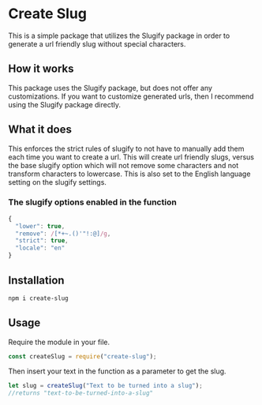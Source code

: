 # Create Slug

This is a simple package that utilizes the Slugify package in order to generate a url friendly slug without special characters.

## How it works

This package uses the Slugify package, but does not offer any customizations. If you want to customize generated urls, then I recommend using the Slugify package directly.

## What it does

This enforces the strict rules of slugify to not have to manually add them each time you want to create a url. This will create url friendly slugs, versus the base slugify option which will not remove some characters and not transform characters to lowercase. This is also set to the English language setting on the slugify settings.

### The slugify options enabled in the function

```javascript
{
  "lower": true,
  "remove": /[*+~.()'"!:@]/g,
  "strict": true,
  "locale": "en"
}
```

## Installation

```bash
npm i create-slug
```

## Usage

Require the module in your file.

```javascript
const createSlug = require("create-slug");
```

Then insert your text in the function as a parameter to get the slug.

```javascript
let slug = createSlug("Text to be turned into a slug");
//returns "text-to-be-turned-into-a-slug"
```
